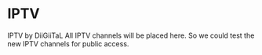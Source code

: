 # IPTV
IPTV by DiiGiiTaL
All IPTV channels will be placed here. So we could test the new IPTV channels for public access. 
